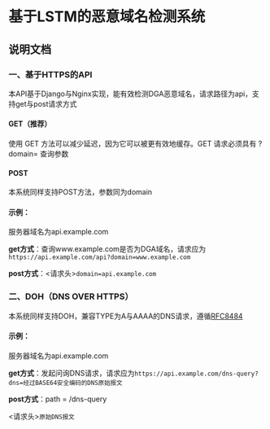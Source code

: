 # 基于LSTM的恶意域名检测系统

## 说明文档

### 一、基于HTTPS的API

本API基于Django与Nginx实现，能有效检测DGA恶意域名，请求路径为api，支持get与post请求方式

#### GET（推荐）

使用 GET 方法可以减少延迟，因为它可以被更有效地缓存。GET 请求必须具有 ?domain= 查询参数

#### POST

本系统同样支持POST方法，参数同为domain

#### 示例：

服务器域名为api.example.com

**get方式**：查询www.example.com是否为DGA域名，请求应为`https://api.example.com/api?domain=www.example.com`

**post方式**：<请求头>`domain=api.example.com`

### 二、DOH（DNS OVER HTTPS）

本系统同样支持DOH，兼容TYPE为A与AAAA的DNS请求，遵循[RFC8484](https://www.rfc-editor.org/rfc/pdfrfc/rfc8484.txt.pdf)

#### 示例：

服务器域名为api.example.com

**get方式**：发起问询DNS请求，请求应为`https://api.example.com/dns-query?dns=经过BASE64安全编码的DNS原始报文`

**post方式**：path = /dns-query

<请求头>`原始DNS报文`
